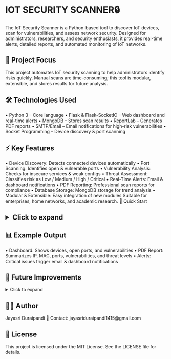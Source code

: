 <h1>IOT SECURITY SCANNER🔒</h1> 

The IoT Security Scanner is a Python-based tool to discover IoT devices, scan for vulnerabilities, and assess network security. Designed for administrators, researchers, and security enthusiasts, it provides real-time alerts, detailed reports, and automated monitoring of IoT networks.

<h2>📌 Project Focus</h2>
This project automates IoT security scanning to help administrators identify risks quickly. Manual scans are time-consuming; this tool is modular, extensible, and stores results for future analysis.

<h2>🛠 Technologies Used</h2>
•	Python 3 – Core language
•	Flask & Flask-SocketIO – Web dashboard and real-time alerts
•	MongoDB – Stores scan results
•	ReportLab – Generates PDF reports
•	SMTP/Email – Email notifications for high-risk vulnerabilities
•	Socket Programming – Device discovery & port scanning

<h2>⚡ Key Features</h2>
•	Device Discovery: Detects connected devices automatically
•	Port Scanning: Identifies open & vulnerable ports
•	Vulnerability Analysis: Checks for insecure services & weak configs
•	Threat Assessment: Classifies risk as Low / Medium / High / Critical
•	Real-Time Alerts: Email & dashboard notifications
•	PDF Reporting: Professional scan reports for compliance
•	Database Storage: MongoDB storage for trend analysis
•	Modular & Extensible: Easy integration of new modules
Suitable for enterprises, home networks, and academic research.

</h2>🚀 Quick Start<h2>
<details> <summary>Click to expand</summary> 
**1️) Clone Repository**
git clone https://github.com/<your-username>/iot-security-scanner.git
cd iot-security-scanner
**2️) Install Dependencies**
pip install -r requirements.txt
**3️) Start MongoDB**
Ensure MongoDB is running locally:
mongodb://localhost:27017/
**4️) Run Application**
python main.py
**5️) Access Dashboard**
Open in browser:
http://127.0.0.1:5000
**6️) Reports**
•	PDF reports saved in project folder
•	Scan results stored in MongoDB
</details> 

<h2>📊 Example Output</h2>
•	Dashboard: Shows devices, open ports, and vulnerabilities
•	PDF Report: Summarizes IP, MAC, ports, vulnerabilities, and threat levels
•	Alerts: Critical issues trigger email & dashboard notifications

<h2>🔮 Future Improvements</h2>
<details> <summary>Click to expand</summary> 
•	Integrate with CVE/NVD database for live vulnerability mapping
•	Improved UI with charts, graphs, and filtering
•	Docker support for easier deployment
•	Support for additional protocols: UPnP, mDNS, SNMP
•	Multi-user authentication for secure dashboard access
</details> 

<h2>👨‍💻 Author</h2>
Jayasri Duraipandi
📧 Contact: jayasriduraipandi1415@gmail.com

<h2>📄 License</h2>
This project is licensed under the MIT License. See the LICENSE file for details.
